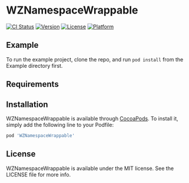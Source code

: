 # WZNamespaceWrappable

[![CI Status](https://img.shields.io/travis/LiuSky/WZNamespaceWrappable.svg?style=flat)](https://travis-ci.org/LiuSky/WZNamespaceWrappable)
[![Version](https://img.shields.io/cocoapods/v/WZNamespaceWrappable.svg?style=flat)](https://cocoapods.org/pods/WZNamespaceWrappable)
[![License](https://img.shields.io/cocoapods/l/WZNamespaceWrappable.svg?style=flat)](https://cocoapods.org/pods/WZNamespaceWrappable)
[![Platform](https://img.shields.io/cocoapods/p/WZNamespaceWrappable.svg?style=flat)](https://cocoapods.org/pods/WZNamespaceWrappable)

## Example

To run the example project, clone the repo, and run `pod install` from the Example directory first.

## Requirements

## Installation

WZNamespaceWrappable is available through [CocoaPods](https://cocoapods.org). To install
it, simply add the following line to your Podfile:

```ruby
pod 'WZNamespaceWrappable'
```

## License

WZNamespaceWrappable is available under the MIT license. See the LICENSE file for more info.
